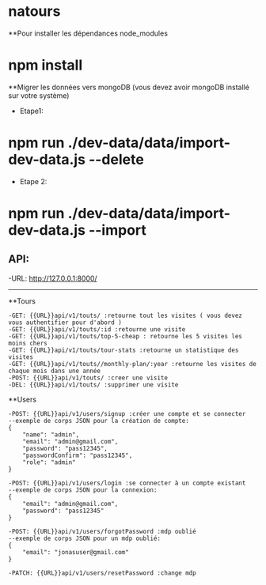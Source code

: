 # natours
**Pour installer les dépendances node_modules
# npm install 
**Migrer les données vers mongoDB (vous devez avoir mongoDB installé sur votre système)
- Etape1:
# npm run ./dev-data/data/import-dev-data.js --delete
- Etape 2:
# npm run ./dev-data/data/import-dev-data.js --import

## API:
-URL: http://127.0.0.1:8000/
***
**Tours
```
-GET: {{URL}}api/v1/touts/ :retourne tout les visites ( vous devez vous authentifier pour d'abord )
-GET: {{URL}}api/v1/touts/:id :retourne une visite
-GET: {{URL}}api/v1/touts/top-5-cheap : retourne les 5 visites les moins chers
-GET: {{URL}}api/v1/touts/tour-stats :retourne un statistique des visites
-GET: {{URL}}api/v1/touts//monthly-plan/:year :retourne les visites de chaque mois dans une année
-POST: {{URL}}api/v1/touts/ :creer une visite
-DEL: {{URL}}api/v1/touts/ :supprimer une visite
```

**Users
```
-POST: {{URL}}api/v1/users/signup :créer une compte et se connecter
--exemple de corps JSON pour la création de compte:
{
    "name": "admin",
    "email": "admin@gmail.com",
    "password": "pass12345",
    "passwordConfirm": "pass12345",
    "role": "admin"
}

-POST: {{URL}}api/v1/users/login :se connecter à un compte existant
--exemple de corps JSON pour la connexion:
{
    "email": "admin@gmail.com",
    "password": "pass12345"
}

-POST: {{URL}}api/v1/users/forgotPassword :mdp oublié
--exemple de corps JSON pour un mdp oublié:
{
    "email": "jonasuser@gmail.com"
}

-PATCH: {{URL}}api/v1/users/resetPassword :change mdp
```
